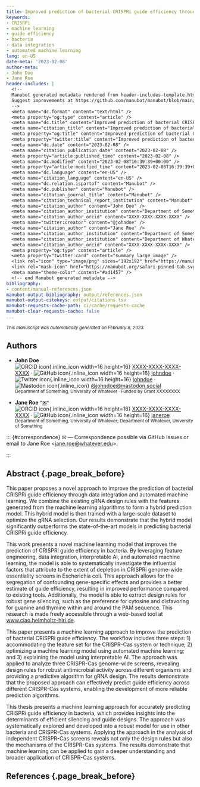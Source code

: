 ```yaml
---
title: Improved prediction of bacterial CRISPRi guide efficiency through data integration and automated machine learning
keywords:
- CRISRPi
- machine learning
- guide efficiency
- bacteria
- data integration
- automated machine learning
lang: en-US
date-meta: '2023-02-08'
author-meta:
- John Doe
- Jane Roe
header-includes: |
  <!--
  Manubot generated metadata rendered from header-includes-template.html.
  Suggest improvements at https://github.com/manubot/manubot/blob/main/manubot/process/header-includes-template.html
  -->
  <meta name="dc.format" content="text/html" />
  <meta property="og:type" content="article" />
  <meta name="dc.title" content="Improved prediction of bacterial CRISPRi guide efficiency through data integration and automated machine learning" />
  <meta name="citation_title" content="Improved prediction of bacterial CRISPRi guide efficiency through data integration and automated machine learning" />
  <meta property="og:title" content="Improved prediction of bacterial CRISPRi guide efficiency through data integration and automated machine learning" />
  <meta property="twitter:title" content="Improved prediction of bacterial CRISPRi guide efficiency through data integration and automated machine learning" />
  <meta name="dc.date" content="2023-02-08" />
  <meta name="citation_publication_date" content="2023-02-08" />
  <meta property="article:published_time" content="2023-02-08" />
  <meta name="dc.modified" content="2023-02-08T16:39:39+00:00" />
  <meta property="article:modified_time" content="2023-02-08T16:39:39+00:00" />
  <meta name="dc.language" content="en-US" />
  <meta name="citation_language" content="en-US" />
  <meta name="dc.relation.ispartof" content="Manubot" />
  <meta name="dc.publisher" content="Manubot" />
  <meta name="citation_journal_title" content="Manubot" />
  <meta name="citation_technical_report_institution" content="Manubot" />
  <meta name="citation_author" content="John Doe" />
  <meta name="citation_author_institution" content="Department of Something, University of Whatever" />
  <meta name="citation_author_orcid" content="XXXX-XXXX-XXXX-XXXX" />
  <meta name="twitter:creator" content="@johndoe" />
  <meta name="citation_author" content="Jane Roe" />
  <meta name="citation_author_institution" content="Department of Something, University of Whatever" />
  <meta name="citation_author_institution" content="Department of Whatever, University of Something" />
  <meta name="citation_author_orcid" content="XXXX-XXXX-XXXX-XXXX" />
  <meta property="og:type" content="article" />
  <meta property="twitter:card" content="summary_large_image" />
  <link rel="icon" type="image/png" sizes="192x192" href="https://manubot.org/favicon-192x192.png" />
  <link rel="mask-icon" href="https://manubot.org/safari-pinned-tab.svg" color="#ad1457" />
  <meta name="theme-color" content="#ad1457" />
  <!-- end Manubot generated metadata -->
bibliography:
- content/manual-references.json
manubot-output-bibliography: output/references.json
manubot-output-citekeys: output/citations.tsv
manubot-requests-cache-path: ci/cache/requests-cache
manubot-clear-requests-cache: false
...
```







<small><em>
This manuscript
was automatically generated
on February 8, 2023.
</em></small>



## Authors



+ **John Doe**
  <br>
    ![ORCID icon](images/orcid.svg){.inline_icon width=16 height=16}
    [XXXX-XXXX-XXXX-XXXX](https://orcid.org/XXXX-XXXX-XXXX-XXXX)
    · ![GitHub icon](images/github.svg){.inline_icon width=16 height=16}
    [johndoe](https://github.com/johndoe)
    · ![Twitter icon](images/twitter.svg){.inline_icon width=16 height=16}
    [johndoe](https://twitter.com/johndoe)
    · ![Mastodon icon](images/mastodon.svg){.inline_icon}
    [\@johndoe@mastodon.social](https://mastodon.social/@johndoe)
    <br>
  <small>
     Department of Something, University of Whatever
     · Funded by Grant XXXXXXXX
  </small>

+ **Jane Roe**
  ^[✉](#correspondence)^<br>
    ![ORCID icon](images/orcid.svg){.inline_icon width=16 height=16}
    [XXXX-XXXX-XXXX-XXXX](https://orcid.org/XXXX-XXXX-XXXX-XXXX)
    · ![GitHub icon](images/github.svg){.inline_icon width=16 height=16}
    [janeroe](https://github.com/janeroe)
    <br>
  <small>
     Department of Something, University of Whatever; Department of Whatever, University of Something
  </small>


::: {#correspondence}
✉ — Correspondence possible via GitHub Issues
or email to
Jane Roe \<jane.roe@whatever.edu\>.


:::


## Abstract {.page_break_before}

This paper proposes a novel approach to improve the prediction of bacterial CRISPRi guide efficiency through data integration and automated machine learning.
We combine the existing gRNA design rules with the features generated from the machine learning algorithms to form a hybrid prediction model.
This hybrid model is then trained with a large-scale dataset to optimize the gRNA selection.
Our results demonstrate that the hybrid model significantly outperforms the state-of-the-art models in predicting bacterial CRISPRi guide efficiency.

This work presents a novel machine learning model that improves the prediction of CRISPRi guide efficiency in bacteria.
By leveraging feature engineering, data integration, interpretable AI, and automated machine learning, the model is able to systematically investigate the influential factors that attribute to the extent of depletion in CRISPRi genome-wide essentiality screens in Escherichia coli.
This approach allows for the segregation of confounding gene-specific effects and provides a better estimate of guide efficiency, resulting in improved performance compared to existing tools.
Additionally, the model is able to extract design rules for robust gene silencing, such as the preference for cytosine and disfavoring for guanine and thymine within and around the PAM sequence.
This research is made freely accessible through a web-based tool at www.ciao.helmholtz-hiri.de.

This paper presents a machine learning approach to improve the prediction of bacterial CRISPRi guide efficiency.
The workflow includes three steps: 1) accommodating the feature set for the CRISPR-Cas system or technique; 2) optimizing a machine learning model using automated machine learning; and 3) explaining the model using interpretable AI.
The approach was applied to analyze three CRISPR-Cas genome-wide screens, revealing design rules for robust antimicrobial activity across different organisms and providing a predictive algorithm for gRNA design.
The results demonstrate that the proposed approach can effectively predict guide efficiency across different CRISPR-Cas systems, enabling the development of more reliable prediction algorithms.
 
This thesis presents a machine learning approach for accurately predicting CRISPRi guide efficiency in bacteria, which provides insights into the determinants of efficient silencing and guide designs.
The approach was systematically explored and developed into a robust model for use in other bacteria and CRISPR-Cas systems.
Applying the approach in the analysis of independent CRISPR-Cas screens reveals not only the design rules but also the mechanisms of the CRISPR-Cas systems.
The results demonstrate that machine learning can be applied to gain a deeper understanding and broader application of CRISPR-Cas systems.




## References {.page_break_before}

<!-- Explicitly insert bibliography here -->
<div id="refs"></div>


